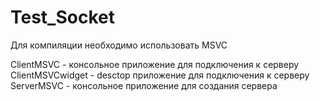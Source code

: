 # Test_Socket

Для компиляции необходимо использовать MSVC

ClientMSVC - консольное приложение для подключения к серверу
ClientMSVCwidget - desctop приложение для подключения к серверу
ServerMSVC - консольное приложение для создания сервера
